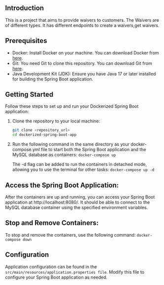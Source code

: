 ## Introduction
This is a project that aims to provide waivers to customers.
The Waivers are of different types. It has different endpoints to create a waivers,get waivers.


## Prerequisites

- Docker: Install Docker on your machine. You can download Docker from [here](https://www.docker.com/get-started).
- Git: You need Git to clone this repository. You can download Git from [here](https://git-scm.com/downloads).
- Java Development Kit (JDK): Ensure you have Java 17 or later installed for building the Spring Boot application.

## Getting Started

Follow these steps to set up and run your Dockerized Spring Boot application:

1. Clone the repository to your local machine:

   ```bash
   git clone <repository_url>
   cd dockerized-spring-boot-app

2. Run the following command in the same directory as your docker-compose.yml file to start both the Spring Boot application and the MySQL database as containers:
    `docker-compose up`

    The -d flag can be added to run the containers in detached mode, allowing you to use the terminal for other tasks:
    `docker-compose up -d`

## Access the Spring Boot Application:

After the containers are up and running, you can access your Spring Boot application at http://localhost:8080/<endpoint>. It should be able to connect to the MySQL database container using the specified environment variables.
## Stop and Remove Containers:
To stop and remove the containers, use the following command:
`docker-compose down`

## Configuration
Application configuration can be found in the `src/main/resources/application.properties file`. Modify this file to configure your Spring Boot application as needed.



